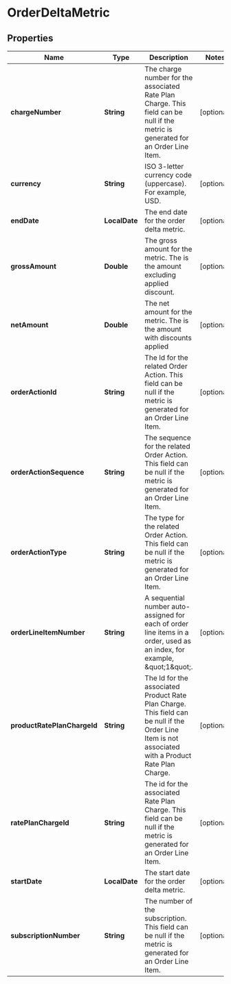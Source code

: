 

# OrderDeltaMetric


## Properties

| Name | Type | Description | Notes |
|------------ | ------------- | ------------- | -------------|
|**chargeNumber** | **String** | The charge number for the associated Rate Plan Charge. This field can be null if the metric is generated for an Order Line Item.  |  [optional] |
|**currency** | **String** | ISO 3-letter currency code (uppercase). For example, USD.  |  [optional] |
|**endDate** | **LocalDate** | The end date for the order delta metric.  |  [optional] |
|**grossAmount** | **Double** | The gross amount for the metric. The is the amount excluding applied discount.  |  [optional] |
|**netAmount** | **Double** | The net amount for the metric. The is the amount with discounts applied  |  [optional] |
|**orderActionId** | **String** | The Id for the related Order Action. This field can be null if the metric is generated for an Order Line Item.  |  [optional] |
|**orderActionSequence** | **String** | The sequence for the related Order Action. This field can be null if the metric is generated for an Order Line Item.  |  [optional] |
|**orderActionType** | **String** | The type for the related Order Action. This field can be null if the metric is generated for an Order Line Item.  |  [optional] |
|**orderLineItemNumber** | **String** | A sequential number auto-assigned for each of order line items in a order, used as an index, for example, \&quot;1\&quot;.  |  [optional] |
|**productRatePlanChargeId** | **String** | The Id for the associated Product Rate Plan Charge. This field can be null if the Order Line Item is not associated with a Product Rate Plan Charge.  |  [optional] |
|**ratePlanChargeId** | **String** | The id for the associated Rate Plan Charge. This field can be null if the metric is generated for an Order Line Item.  |  [optional] |
|**startDate** | **LocalDate** | The start date for the order delta metric.  |  [optional] |
|**subscriptionNumber** | **String** | The number of the subscription. This field can be null if the metric is generated for an Order Line Item.  |  [optional] |



